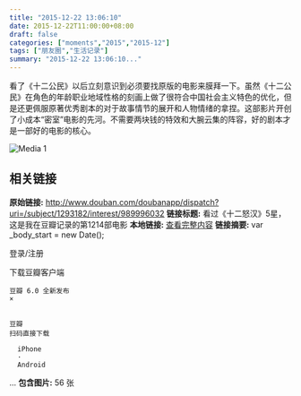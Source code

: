 ```yaml
---
title: "2015-12-22 13:06:10"
date: 2015-12-22T11:00:00+08:00
draft: false
categories: ["moments","2015","2015-12"]
tags: ["朋友圈","生活记录"]
summary: "2015-12-22 13:06:10..."
---
```


看了《十二公民》以后立刻意识到必须要找原版的电影来膜拜一下。虽然《十二公民》在角色的年龄职业地域性格的刻画上做了很符合中国社会主义特色的优化，但是还更佩服原著优秀剧本的对于故事情节的展开和人物情绪的拿捏。这部影片开创了小成本“密室”电影的先河。不需要两块钱的特效和大腕云集的阵容，好的剧本才是一部好的电影的核心。

![Media 1](/Moments/photos/2015-12-22/201512221306100.jpg)

## 相关链接

**原始链接:** http://www.douban.com/doubanapp/dispatch?uri=/subject/1293182/interest/989996032
**链接标题:** 看过《十二怒汉》5星，这是我在豆瓣记录的第1214部电影
**本地链接:** [查看完整内容](/link_content/2015/12/2015-12-22-1/link_content/)
**链接摘要:** var _body_start = new Date();

    
    



    




  
    

  登录/注册



    
  下载豆瓣客户端
  
    豆瓣 6.0 全新发布
    ×
  
  
    豆瓣
    扫码直接下载
    
      iPhone
      ·
      Android
    
  


    



  
  ...
**包含图片:** 56 张

